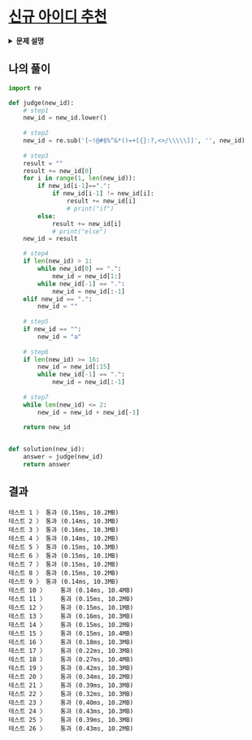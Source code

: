 # [신규 아이디 추천](https://programmers.co.kr/learn/courses/30/lessons/72410?language=python3)

<details>
<summary><strong>문제 설명</strong></summary>
<div markdown="1">
카카오에 입사한 신입 개발자 네오는 "카카오계정개발팀"에 배치되어, 카카오 서비스에 가입하는 유저들의 아이디를 생성하는 업무를 담당하게 되었습니다. "네오"에게 주어진 첫 업무는 새로 가입하는 유저들이 카카오 아이디 규칙에 맞지 않는 아이디를 입력했을 때, 입력된 아이디와 유사하면서 규칙에 맞는 아이디를 추천해주는 프로그램을 개발하는 것입니다.
다음은 카카오 아이디의 규칙입니다.

아이디의 길이는 3자 이상 15자 이하여야 합니다.  <br>
아이디는 알파벳 소문자, 숫자, 빼기(-), 밑줄(_), 마침표(.) 문자만 사용할 수 있습니다.  <br>
단, 마침표(.)는 처음과 끝에 사용할 수 없으며 또한 연속으로 사용할 수 없습니다.  <br>
"네오"는 다음과 같이 7단계의 순차적인 처리 과정을 통해 신규 유저가 입력한 아이디가 카카오 아이디 규칙에 맞는 지 검사하고 규칙에 맞지 않은 경우 규칙에 맞는 새로운 아이디를 추천해 주려고 합니다.  <br>
신규 유저가 입력한 아이디가 ```new_id``` 라고 한다면,  <br>

1단계 ```new_id```의 모든 대문자를 대응되는 소문자로 치환합니다. <br>
2단계 ```new_id```에서 알파벳 소문자, 숫자, 빼기(-), 밑줄(_), 마침표(.)를 제외한 모든 문자를 제거합니다.  <br>
3단계 ```new_id```에서 마침표(.)가 2번 이상 연속된 부분을 하나의 마침표(.)로 치환합니다.  <br>
4단계 ```new_id```에서 마침표(.)가 처음이나 끝에 위치한다면 제거합니다.  <br>
5단계 ```new_id```가 빈 문자열이라면, ```new_id```에 "a"를 대입합니다.  <br>
6단계 ```new_id```의 길이가 16자 이상이면, new_id의 첫 15개의 문자를 제외한 나머지 문자들을 모두 제거합니다.  <br>
     만약 제거 후 마침표(.)가 ```new_id```의 끝에 위치한다면 끝에 위치한 마침표(.) 문자를 제거합니다.  <br>
7단계 ```new_id```의 길이가 2자 이하라면, n```new_id```의 마지막 문자를 ```new_id```의 길이가 3이 될 때까지 반복해서 끝에 붙입니다.  <br>
예를 들어, ```new_id``` 값이 ```"...!@BaT#*..y.abcdefghijklm"``` 라면, 위 7단계를 거치고 나면 ```new_id```는 아래와 같이 변경됩니다.  <br>

1단계 대문자 'B'와 'T'가 소문자 'b'와 't'로 바뀌었습니다.<br>
```"...!@BaT#*..y.abcdefghijklm" → "...!@bat#*..y.abcdefghijklm"```

2단계 '!', '@', '#', '*' 문자가 제거되었습니다.<br>
```"...!@bat#*..y.abcdefghijklm" → "...bat..y.abcdefghijklm"```

3단계 '...'와 '..' 가 '.'로 바뀌었습니다.<br>
```"...bat..y.abcdefghijklm" → ".bat.y.abcdefghijklm"```

4단계 아이디의 처음에 위치한 '.'가 제거되었습니다.<br>
```".bat.y.abcdefghijklm" → "bat.y.abcdefghijklm"```

5단계 아이디가 빈 문자열이 아니므로 변화가 없습니다.<br>
```"bat.y.abcdefghijklm" → "bat.y.abcdefghijklm"```

6단계 아이디의 길이가 16자 이상이므로, 처음 15자를 제외한 나머지 문자들이 제거되었습니다.<br>
```"bat.y.abcdefghijklm" → "bat.y.abcdefghi"```

7단계 아이디의 길이가 2자 이하가 아니므로 변화가 없습니다.<br>
```"bat.y.abcdefghi" → "bat.y.abcdefghi"```

따라서 신규 유저가 입력한 ```new_id```가 ```"...!@BaT#*..y.abcdefghijklm"```일 때, 네오의 프로그램이 추천하는 새로운 아이디는 ```"bat.y.abcdefghi"``` 입니다.<br>

[문제]<br>
신규 유저가 입력한 아이디를 나타내는 new_id가 매개변수로 주어질 때, "네오"가 설계한 7단계의 처리 과정을 거친 후의 추천 아이디를 return 하도록 solution 함수를 완성해 주세요.

[제한사항]<br>
new_id는 길이 1 이상 1,000 이하인 문자열입니다.<br>
new_id는 알파벳 대문자, 알파벳 소문자, 숫자, 특수문자로 구성되어 있습니다.<br>
new_id에 나타날 수 있는 특수문자는 -_.~!@#$%^&*()=+[{]}:?,<>/ 로 한정됩니다.<br>

[입출력 예]<br>
no	new_id	result<br>
예1	"...!@BaT#*..y.abcdefghijklm"	"bat.y.abcdefghi"<br>
예2	"z-+.^."	"z--"<br>
예3	"=.="	"aaa"<br>
예4	"123_.def"	"123_.def"<br>
예5	"abcdefghijklmn.p"	"abcdefghijklmn"<br>
입출력 예에 대한 설명<br>
입출력 예 #1<br>
문제의 예시와 같습니다.<br>

입출력 예 #2<br>
7단계를 거치는 동안 new_id가 변화하는 과정은 아래와 같습니다.<br>

1단계 변화 없습니다.<br>
2단계 "z-+.^." → "z-.."<br>
3단계 "z-.." → "z-."<br>
4단계 "z-." → "z-"<br>
5단계 변화 없습니다.<br>
6단계 변화 없습니다.<br>
7단계 "z-" → "z--"<br>

입출력 예 #3<br>
7단계를 거치는 동안 new_id가 변화하는 과정은 아래와 같습니다.<br>

1단계 변화 없습니다.<br>
2단계 "=.=" → "."<br>
3단계 변화 없습니다.<br>
4단계 "." → "" (new_id가 빈 문자열이 되었습니다.)<br>
5단계 "" → "a"<br>
6단계 변화 없습니다.<br>
7단계 "a" → "aaa"<br>

입출력 예 #4<br>
1단계에서 7단계까지 거치는 동안 new_id("123_.def")는 변하지 않습니다. 즉, new_id가 처음부터 카카오의 아이디 규칙에 맞습니다.<br>

입출력 예 #5<br>
1단계 변화 없습니다.<br>
2단계 변화 없습니다.<br>
3단계 변화 없습니다.<br>
4단계 변화 없습니다.<br>
5단계 변화 없습니다.<br>
6단계 "abcdefghijklmn.p" → "abcdefghijklmn." → "abcdefghijklmn"<br>
7단계 변화 없습니다.<br>
</div>
</details>


## 나의 풀이
```python
import re

def judge(new_id):
    # step1
    new_id = new_id.lower()
    
    # step2
    new_id = re.sub('[~!@#$%^&*()=+[{}:?,<>/\\\\\]]', '', new_id)
    
    # step3
    result = ""
    result += new_id[0]
    for i in range(1, len(new_id)):
        if new_id[i-1]==".":
            if new_id[i-1] != new_id[i]:
                result += new_id[i]
                # print("if")
        else:
            result += new_id[i]
            # print("else")
    new_id = result

    # step4
    if len(new_id) > 1:
        while new_id[0] == ".":
            new_id = new_id[1:]
        while new_id[-1] == ".":
            new_id = new_id[:-1]
    elif new_id == ".":
        new_id = ""
    
    # step5
    if new_id == "":
        new_id = "a"
        
    # step6
    if len(new_id) >= 16:
        new_id = new_id[:15]
        while new_id[-1] == ".":
            new_id = new_id[:-1]
    
    # step7
    while len(new_id) <= 2:
        new_id = new_id + new_id[-1]
        
    return new_id


def solution(new_id):
    answer = judge(new_id)
    return answer
```

## 결과
```
테스트 1 〉	통과 (0.15ms, 10.2MB)
테스트 2 〉	통과 (0.14ms, 10.3MB)
테스트 3 〉	통과 (0.16ms, 10.3MB)
테스트 4 〉	통과 (0.14ms, 10.2MB)
테스트 5 〉	통과 (0.15ms, 10.3MB)
테스트 6 〉	통과 (0.15ms, 10.1MB)
테스트 7 〉	통과 (0.15ms, 10.2MB)
테스트 8 〉	통과 (0.15ms, 10.2MB)
테스트 9 〉	통과 (0.14ms, 10.3MB)
테스트 10 〉	통과 (0.14ms, 10.4MB)
테스트 11 〉	통과 (0.15ms, 10.2MB)
테스트 12 〉	통과 (0.15ms, 10.1MB)
테스트 13 〉	통과 (0.16ms, 10.3MB)
테스트 14 〉	통과 (0.15ms, 10.2MB)
테스트 15 〉	통과 (0.15ms, 10.4MB)
테스트 16 〉	통과 (0.18ms, 10.3MB)
테스트 17 〉	통과 (0.22ms, 10.3MB)
테스트 18 〉	통과 (0.27ms, 10.4MB)
테스트 19 〉	통과 (0.42ms, 10.3MB)
테스트 20 〉	통과 (0.34ms, 10.2MB)
테스트 21 〉	통과 (0.39ms, 10.3MB)
테스트 22 〉	통과 (0.32ms, 10.3MB)
테스트 23 〉	통과 (0.40ms, 10.2MB)
테스트 24 〉	통과 (0.43ms, 10.3MB)
테스트 25 〉	통과 (0.39ms, 10.3MB)
테스트 26 〉	통과 (0.43ms, 10.2MB)
```
